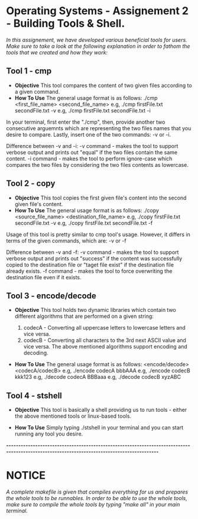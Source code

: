 # Operating Systems - Assignement 2 - Building Tools & Shell.

_In this assignement, we have developed various beneficial tools for users._
_Make sure to take a look at the following explanation in order to fathom the tools that we created and how they work:_

## Tool 1 - cmp

- **Objective** 
This tool compares the content of two given files according to a given command.
- **How To Use** 
The general usage format is as follows: ./cmp <first_file_name> <second_file_name> <command>
e.g, ./cmp firstFile.txt secondFile.txt -v
e.g, ./cmp firstFile.txt secondFile.txt -i

In your terminal, first enter the "./cmp", then, provide another two consecutive arguemnts which are representing the two files names that you desire to compare. Lastly, insert one of the two commands: -v or -i.

Difference between -v and -i:
-v command - makes the tool to support verbose output and prints out "equal" if the two files contain the same content.
-i command - makes the tool to perform ignore-case which compares the two files by considering the two files contents as lowercase.

## Tool 2 - copy

- **Objective**
This tool copies the first given file's content into the second given file's content.
- **How To Use**
The general usage format is as follows: ./copy <source_file_name> <destination_file_name> <command>
e.g, ./copy firstFile.txt secondFile.txt -v
e.g, ./copy firstFile.txt secondFile.txt -f

Usage of this tool is pretty similar to cmp tool's usage. However, it differs in terms of the given commands, which are: -v or -f

Difference between -v and -f:
-v command - makes the tool to support verbose output and prints out "success" if the content was successfully copied to the destination file
or "taget file exist" if the destination file already exists.
-f command - makes the tool to force overwriting the destination file even if it exists.

## Tool 3 - encode/decode

- **Objective**
This tool holds two dynamic libraries which contain two different algorithms that are performed on a given string:
    1. codecA - Converting all uppercase letters to lowercase letters and vice versa.
    2. codecB - Converting all characters to the 3rd next ASCII value and vice versa.
The above mentioned algorithms support encoding and decoding.

- **How To Use**
The general usage format is as follows: <encode/decode> <codecA/codecB> <string>
e.g, ./encode codecA bbbAAA
e.g, ./encode codecB kkk123
e.g, ./decode codecA BBBaaa
e.g, ./decode codecB xyzABC

## Tool 4 - stshell

- **Objective**
This tool is basically a shell providing us to run tools - either the above mentioned tools or linux-based tools.

- **How To Use**
Simply typing ./stshell in your terminal and you can start running any tool you desire.

**-------------------------------------------------------------------------------------------------------------------------------------------**

# NOTICE

_A complete makefile is given that compiles everything for us and prepares the whole tools to be runnables._
_In order to be able to use the whole tools, make sure to compile the whole tools by typing "make all" in your main terminal._
